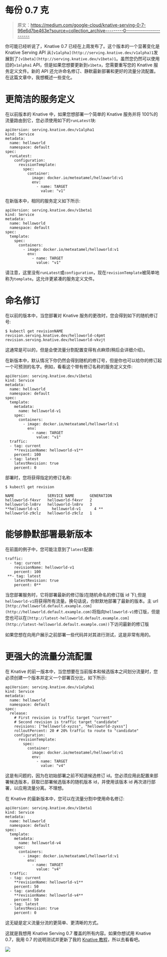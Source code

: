 # 每份 0.7 克

> 原文：<https://medium.com/google-cloud/knative-serving-0-7-96e6d7be463e?source=collection_archive---------0----------------------->

你可能已经听说了，Knative 0.7 已经在上周发布了。这个版本的一个显著变化是 Knative Serving API 从`[v1alpha](http://serving.knative.dev/v1alpha)1`发展到了`[v1beta](http://serving.knative.dev/v1beta)1`。虽然您仍然可以使用旧的`v1alpha1` API，但是如果您想要更新到`v1beta`，您需要重写您的 Knative 服务定义文件。新的 API 还允许命名修订、静默最新部署和更好的流量分流配置。在这篇文章中，我想概述一些变化。

# 更简洁的服务定义

在以前版本的 Knative 中，如果您想部署一个简单的 Knative 服务并将 100%的流量路由到它，您必须使用如下的`runLatest`块:

```
apiVersion: serving.knative.dev/v1alpha1
kind: Service
metadata:
  name: helloworld
  namespace: default
spec:
  runLatest:
    configuration:
      revisionTemplate:
        spec:
          container:
            image: docker.io/meteatamel/helloworld:v1
            env:
              - name: TARGET
                value: "v1"
```

在新版本中，相同的服务定义如下所示:

```
apiVersion: serving.knative.dev/v1beta1
kind: Service
metadata:
  name: helloworld
  namespace: default
spec:
  template:
    spec:
      containers:
        - image: docker.io/meteatamel/helloworld:v1
          env:
            - name: TARGET
              value: "v1"
```

请注意，这里没有`runLatest`或`configuration`，现在`revisionTemplate`被简单地称为`template`。这允许更紧凑的服务定义文件。

# 命名修订

在以前的版本中，当您部署对 Knative 服务的更改时，您会得到如下的随机修订号:

```
$ kubectl get revisionNAME                                                   
revision.serving.knative.dev/helloworld-c4pmt   
revision.serving.knative.dev/helloworld-vkvjt
```

这通常是可以的，但是会使流量分割配置变得有点麻烦(稍后会详细介绍)。

在新版本中，默认情况下你仍然会得到随机的修订号，但是你也可以给你的修订起一个可预测的名字。例如，看看这个带有修订名称的服务定义文件:

```
apiVersion: serving.knative.dev/v1beta1
kind: Service
metadata:
  name: helloworld
  namespace: default
spec:
  template:
    metadata:
      name: helloworld-v1
    spec:
      containers:
        - image: docker.io/meteatamel/helloworld:v1
          env:
            - name: TARGET
              value: "v1"
  traffic:
  - tag: current
    **revisionName: helloworld-v1**
    percent: 100
  - tag: latest
    latestRevision: true
    percent: 0
```

部署时，您将获得指定的修订名称:

```
$ kubectl get revision

NAME               SERVICE NAME       GENERATION
helloworld-f4xvr   helloworld-f4xvr   2         
helloworld-ln8rv   helloworld-ln8rv   3         
**helloworld-v1      helloworld-v1      4 **        
helloworld-z9clz   helloworld-z9clz   1
```

# 能够静默部署最新版本

在前面的例子中，您可能注意到了`latest`配置:

```
traffic:
  - tag: current
    revisionName: helloworld-v1
    percent: 100
 **- tag: latest
    latestRevision: true
    percent: 0**
```

当您部署服务时，它将部署最新的修订版(在随机命名的修订版 id 下),但是`helloworld-v1`将获得所有流量。换句话说，你默默地部署了最新的版本。主 url `[http://helloworld.default.example.com](http://helloworld.default.example.com)`将指向`helloworld-v1`修订版，但是您也可以在`[http://latest-helloworld.default.example.com](http://latest-helloworld.default.example.com))`下访问最新的修订版

如果您想在向用户展示之前部署一些代码并对其进行测试，这是非常有用的。

# 更强大的流量分流配置

在 Knative 的前一版本中，当您想要在当前版本和候选版本之间划分流量时，您必须创建一个版本并定义一个部署百分比，如下所示:

```
apiVersion: serving.knative.dev/v1alpha1
kind: Service
metadata:
  name: helloworld
  namespace: default
spec:
  release:
    # First revision is traffic target "current"
    # Second revision is traffic target "candidate"
    revisions: ["helloworld-xyzss", "helloworld-zyxss"]
    rolloutPercent: 20 # 20% traffic to route to "candidate"
    configuration:
      revisionTemplate:
        spec:
          container:
            image: docker.io/meteatamel/helloworld:v1
            env:
              - name: TARGET
                value: "v4"
```

这是有问题的，因为在初始部署之前不知道候选修订 id。您必须应用此配置来部署候选版本，获取已部署候选版本的随机版本 id，并使用该版本 id 再次进行部署，以应用流量分离。不理想。

在 Knative 的最新版本中，您可以在流量分割中使用命名修订:

```
apiVersion: serving.knative.dev/v1beta1
kind: Service
metadata:
  name: helloworld
  namespace: default
spec:
  template:
    metadata:
      name: helloworld-v4
    spec:
      containers:
        - image: docker.io/meteatamel/helloworld:v1
          env:
            - name: TARGET
              value: "v4"
  traffic:
  - tag: current
    **revisionName: helloworld-v1**
    percent: 50
  - tag: candidate
    **revisionName: helloworld-v4**
    percent: 50
  - tag: latest
    latestRevision: true
    percent: 0
```

这无疑是定义流量分流的更简单、更清晰的方式。

这就是我想用 Knative Serving 0.7 覆盖的所有内容。如果你想试用 Knative 0.7，我用 0.7 的说明测试并更新了我的 [Knative 教程](https://github.com/meteatamel/knative-tutorial)，所以去看看吧。

![](img/9fa252a12c7f217f4321b09693c64481.png)